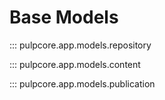 # Base Models

::: pulpcore.app.models.repository

::: pulpcore.app.models.content

::: pulpcore.app.models.publication
